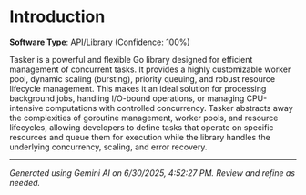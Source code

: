 # Introduction

**Software Type**: API/Library (Confidence: 100%)

Tasker is a powerful and flexible Go library designed for efficient management of concurrent tasks. It provides a highly customizable worker pool, dynamic scaling (bursting), priority queuing, and robust resource lifecycle management. This makes it an ideal solution for processing background jobs, handling I/O-bound operations, or managing CPU-intensive computations with controlled concurrency. Tasker abstracts away the complexities of goroutine management, worker pools, and resource lifecycles, allowing developers to define tasks that operate on specific resources and queue them for execution while the library handles the underlying concurrency, scaling, and error recovery.

---
*Generated using Gemini AI on 6/30/2025, 4:52:27 PM. Review and refine as needed.*